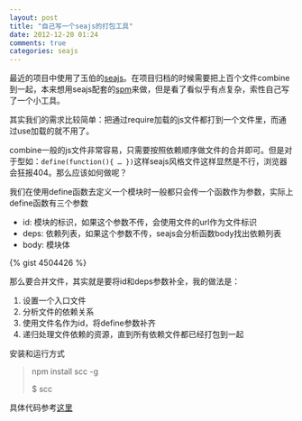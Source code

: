```yaml
---
layout: post
title: "自己写一个seajs的打包工具"
date: 2012-12-20 01:24
comments: true
categories: seajs
---
```

最近的项目中使用了玉伯的[seajs](http://seajs.org)。在项目归档的时候需要把上百个文件combine到一起，本来想用seajs配套的[spm](https://github.com/spmjs/spm)来做，但是看了看似乎有点复杂，索性自己写了一个小工具。

其实我们的需求比较简单：把通过require加载的js文件都打到一个文件里，而通过use加载的就不用了。

combine一般的js文件非常容易，只需要按照依赖顺序做文件的合并即可。但是对于型如：`define(function(){ … })`这样seajs风格文件这样显然是不行，浏览器会狂报404。那么应该如何做呢？

我们在使用define函数去定义一个模块时一般都只会传一个函数作为参数，实际上define函数有三个参数

* id: 模块的标识，如果这个参数不传，会使用文件的url作为文件标识
* deps: 依赖列表，如果这个参数不传，seajs会分析函数body找出依赖列表
* body: 模块体


<!--more-->


{% gist 4504426 %}

那么要合并文件，其实就是要将id和deps参数补全，我的做法是：

1. 设置一个入口文件
2. 分析文件的依赖关系
3. 使用文件名作为id，将define参数补齐
4. 递归处理文件依赖的资源，直到所有依赖文件都已经打包到一起 

安装和运行方式
> npm install scc -g  
> 
> $ scc

具体代码参考[这里](https://github.com/gxcsoccer/scc)  
